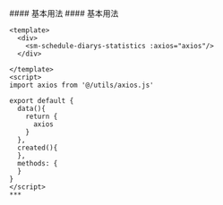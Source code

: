
<cn>
#### 基本用法
</cn>

<us>
#### 基本用法
</us>

```tpl
<template>
  <div>
    <sm-schedule-diarys-statistics :axios="axios"/>
  </div>

</template>
<script>
import axios from '@/utils/axios.js'

export default {
  data(){
    return {
      axios
    }
  },
  created(){
  },
  methods: {
  }
}
</script>
*** 